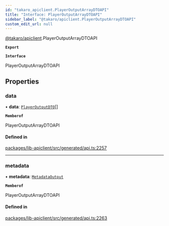 ```yaml
---
id: "takaro_apiclient.PlayerOutputArrayDTOAPI"
title: "Interface: PlayerOutputArrayDTOAPI"
sidebar_label: "@takaro/apiclient.PlayerOutputArrayDTOAPI"
custom_edit_url: null
---
```


[@takaro/apiclient](../modules/takaro_apiclient.md).PlayerOutputArrayDTOAPI

**`Export`**

**`Interface`**

PlayerOutputArrayDTOAPI

## Properties

### data

• **data**: [`PlayerOutputDTO`](takaro_apiclient.PlayerOutputDTO.md)[]

**`Memberof`**

PlayerOutputArrayDTOAPI

#### Defined in

[packages/lib-apiclient/src/generated/api.ts:2257](https://github.com/niekcandaele/Takaro/blob/91fb19b/packages/lib-apiclient/src/generated/api.ts#L2257)

___

### metadata

• **metadata**: [`MetadataOutput`](takaro_apiclient.MetadataOutput.md)

**`Memberof`**

PlayerOutputArrayDTOAPI

#### Defined in

[packages/lib-apiclient/src/generated/api.ts:2263](https://github.com/niekcandaele/Takaro/blob/91fb19b/packages/lib-apiclient/src/generated/api.ts#L2263)
